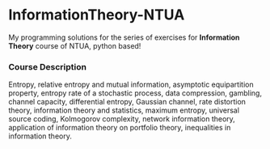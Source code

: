 # InformationTheory-NTUA
My programming solutions for the series of exercises for **Information Theory** course of NTUA, python based!

### Course Description
Entropy, relative entropy and mutual information, asymptotic equipartition property, entropy rate of a stochastic process, data compression, gambling, channel capacity, differential entropy, Gaussian channel, rate distortion theory, information theory and statistics, maximum entropy, universal source coding, Kolmogorov complexity, network information theory, application of information theory on portfolio theory, inequalities in information theory.
